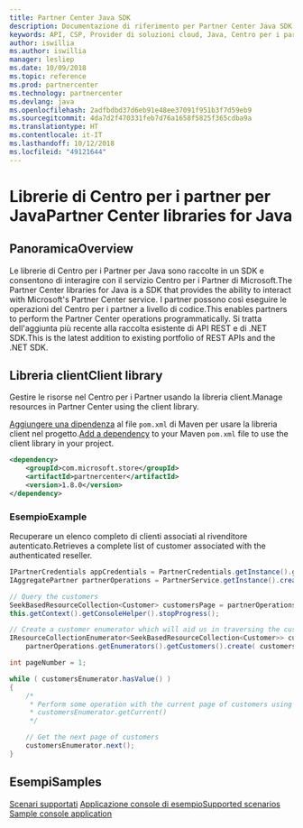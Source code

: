 ```yaml
---
title: Partner Center Java SDK
description: Documentazione di riferimento per Partner Center Java SDK
keywords: API, CSP, Provider di soluzioni cloud, Java, Centro per i partner, SDK
author: iswillia
ms.author: iswillia
manager: lesliep
ms.date: 10/09/2018
ms.topic: reference
ms.prod: partnercenter
ms.technology: partnercenter
ms.devlang: java
ms.openlocfilehash: 2adfbdbd37d6eb91e48ee37091f951b3f7d59eb9
ms.sourcegitcommit: 4da7d2f470331feb7d76a1658f5825f365cdba9a
ms.translationtype: HT
ms.contentlocale: it-IT
ms.lasthandoff: 10/12/2018
ms.locfileid: "49121644"
---
```

# <a name="partner-center-libraries-for-java"></a><span data-ttu-id="6b62a-104">Librerie di Centro per i partner per Java</span><span class="sxs-lookup"><span data-stu-id="6b62a-104">Partner Center libraries for Java</span></span>

## <a name="overview"></a><span data-ttu-id="6b62a-105">Panoramica</span><span class="sxs-lookup"><span data-stu-id="6b62a-105">Overview</span></span>

<span data-ttu-id="6b62a-106">Le librerie di Centro per i Partner per Java sono raccolte in un SDK e consentono di interagire con il servizio Centro per i Partner di Microsoft.</span><span class="sxs-lookup"><span data-stu-id="6b62a-106">The Partner Center libraries for Java is a SDK that provides the ability to interact with Microsoft's Partner Center service.</span></span> <span data-ttu-id="6b62a-107">I partner possono così eseguire le operazioni del Centro per i partner a livello di codice.</span><span class="sxs-lookup"><span data-stu-id="6b62a-107">This enables partners to perform the Partner Center operations programmatically.</span></span> <span data-ttu-id="6b62a-108">Si tratta dell'aggiunta più recente alla raccolta esistente di API REST e di .NET SDK.</span><span class="sxs-lookup"><span data-stu-id="6b62a-108">This is the latest addition to existing portfolio of REST APIs and the .NET SDK.</span></span>

## <a name="client-library"></a><span data-ttu-id="6b62a-109">Libreria client</span><span class="sxs-lookup"><span data-stu-id="6b62a-109">Client library</span></span>

<span data-ttu-id="6b62a-110">Gestire le risorse nel Centro per i Partner usando la libreria client.</span><span class="sxs-lookup"><span data-stu-id="6b62a-110">Manage resources in Partner Center using the client library.</span></span>

<span data-ttu-id="6b62a-111">[Aggiungere una dipendenza](https://maven.apache.org/guides/getting-started/index.html#How_do_I_use_external_dependencies) al file `pom.xml` di Maven per usare la libreria client nel progetto.</span><span class="sxs-lookup"><span data-stu-id="6b62a-111">[Add a dependency](https://maven.apache.org/guides/getting-started/index.html#How_do_I_use_external_dependencies) to your Maven `pom.xml` file to use the client library in your project.</span></span>

```xml
<dependency>
    <groupId>com.microsoft.store</groupId>
    <artifactId>partnercenter</artifactId>
    <version>1.8.0</version>
</dependency>
```   

### <a name="example"></a><span data-ttu-id="6b62a-112">Esempio</span><span class="sxs-lookup"><span data-stu-id="6b62a-112">Example</span></span>

<span data-ttu-id="6b62a-113">Recuperare un elenco completo di clienti associati al rivenditore autenticato.</span><span class="sxs-lookup"><span data-stu-id="6b62a-113">Retrieves a complete list of customer associated with the authenticated reseller.</span></span>

```java
IPartnerCredentials appCredentials = PartnerCredentials.getInstance().generateByApplicationCredentials('YOUR_APP_ID', 'YOUR_APP_SECRET', 'YOUR_TENANT_ID');
IAggregatePartner partnerOperations = PartnerService.getInstance().createPartnerOperations(appCredentials);

// Query the customers
SeekBasedResourceCollection<Customer> customersPage = partnerOperations.getCustomers().query(QueryFactory.getInstance().buildIndexedQuery(100));
this.getContext().getConsoleHelper().stopProgress();

// Create a customer enumerator which will aid us in traversing the customer pages
IResourceCollectionEnumerator<SeekBasedResourceCollection<Customer>> customersEnumerator =
    partnerOperations.getEnumerators().getCustomers().create( customersPage );

int pageNumber = 1;

while ( customersEnumerator.hasValue() )
{
    /*
     * Perform some operation with the current page of customers using 
     * customersEnumerator.getCurrent()  
     */

    // Get the next page of customers
    customersEnumerator.next();
}
```

## <a name="samples"></a><span data-ttu-id="6b62a-114">Esempi</span><span class="sxs-lookup"><span data-stu-id="6b62a-114">Samples</span></span>

<span data-ttu-id="6b62a-115">[Scenari supportati](https://docs.microsoft.com/partner-center/develop/scenarios)
[Applicazione console di esempio](https://github.com/Microsoft/Partner-Center-Java-Samples)</span><span class="sxs-lookup"><span data-stu-id="6b62a-115">[Supported scenarios](https://docs.microsoft.com/partner-center/develop/scenarios)
[Sample console application](https://github.com/Microsoft/Partner-Center-Java-Samples)</span></span>  